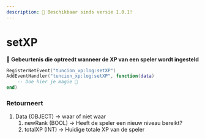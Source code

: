 ```yaml
---
description: 🔧 Beschikbaar sinds versie 1.0.1!
---
```


# setXP

**📢 Gebeurtenis die optreedt wanneer de XP van een speler wordt ingesteld**

```lua
RegisterNetEvent("tuncion_xp:log:setXP")
AddEventHandler("tuncion_xp:log:setXP", function(data)
    -- Doe hier je magie 💫
end)
```

### Retourneert

1. Data <span className="color-blue">(OBJECT)</span> <span className="color-orange">-> waar of niet waar</span>
   1. newRank <span className="color-blue">(BOOL)</span> <span className="color-orange">-> Heeft de speler een nieuw niveau bereikt?</span>
   2. totalXP <span className="color-blue">(INT)</span> <span className="color-orange">-> Huidige totale XP van de speler</span>